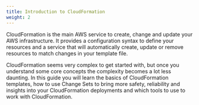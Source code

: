 ```yaml
---
title: Introduction to CloudFormation
weight: 2
---
```


CloudFormation is the main AWS service to create, change and update your AWS infrastructure. It provides a configuration syntax to define your resources and a service that will automatically create, update or remove resources to match changes in your template file.

CloudFormation seems very complex to get started with, but once you understand some core concepts the complexity becomes a lot less daunting. In this guide you will learn the basics of CloudFormation templates, how to use Change Sets to bring more safety, reliability and insights into your CloudFormation deployments and which tools to use to work with CloudFormation.